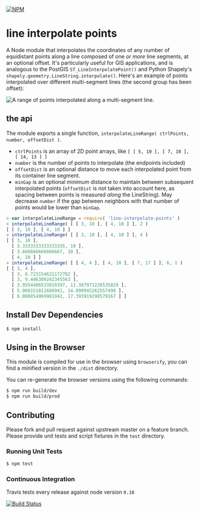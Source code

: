 [![NPM](https://nodei.co/npm/line-interpolate-points.png?downloads=true&stars=true)](https://nodei.co/npm/line-interpolate-points/)

# line interpolate points
A Node module that interpolates the coordinates of any number of equidistant points along a line composed of one *or
more* line segments, at an optional offset. It's particularly useful for GIS applications, and is analogous to the
PostGIS `ST_LineInterpolatePoint()` and Python Shapely's `shapely.geometry.LineString.interpolate()`. Here's an example
of points interpolated over different multi-segment lines (the second group has been offset):

![A range of points interpolated along a multi-segment line.](https://raw.githubusercontent.com/pelias/line-interpolate-points/master/line_points_interpolation.png)

## the api
The module exports a single function, `interpolateLineRange( ctrlPoints, number, offsetDist )`.
  - `ctrlPoints` is an array of 2D point arrays, like `[ [ 5, 10 ], [ 7, 10 ], [ 14, 13 ] ]`
  - `number` is the number of points to interpolate (the endpoints included)
  - `offsetDist` is an optional distance to move each interpolated point from its container line segment.
  - `minGap` is an optional minimum distance to maintain between subsequent interpolated points (`offsetDist` is not
    taken into account here, as spacing between points is measured *along* the LineString). May decrease `number` if
    the gap between neighbors with that number of points would be lower than `minGap`.

```javascript
> var interpolateLineRange = require( 'line-interpolate-points' )
> interpolateLineRange( [ [ 3, 10 ], [ 4, 10 ] ], 2 )
[ [ 3, 10 ], [ 4, 10 ] ]
> interpolateLineRange( [ [ 3, 10 ], [ 4, 10 ] ], 4 )
[ [ 3, 10 ],
  [ 3.3333333333333335, 10 ],
  [ 3.666666666666667, 10 ],
  [ 4, 10 ] ]
> interpolateLineRange( [ [ 4, 4 ], [ 4, 10 ], [ 7, 17 ] ], 6, 1 )
[ [ 3, 4 ],
  [ 3, 6.723154621172782 ],
  [ 3, 9.446309242345563 ],
  [ 3.9354486533919397, 12.387971226535829 ],
  [ 5.008151811686941, 14.890945262557498 ],
  [ 6.080854969981942, 17.393919298579167 ] ]
```

## Install Dev Dependencies

```bash
$ npm install
```

## Using in the Browser

This module is compiled for use in the browser using `browserify`, you can find a minified version in the `./dist` directory.

You can re-generate the browser versions using the following commands:

```bash
$ npm run build/dev
$ npm run build/prod
```

## Contributing

Please fork and pull request against upstream master on a feature branch. Please provide unit tests and script fixtures
in the `test` directory.

### Running Unit Tests

```bash
$ npm test
```

### Continuous Integration

Travis tests every release against node version `0.10`

[![Build Status](https://travis-ci.org/pelias/line-interpolate-points.svg)](https://travis-ci.org/pelias/line-interpolate-points)
